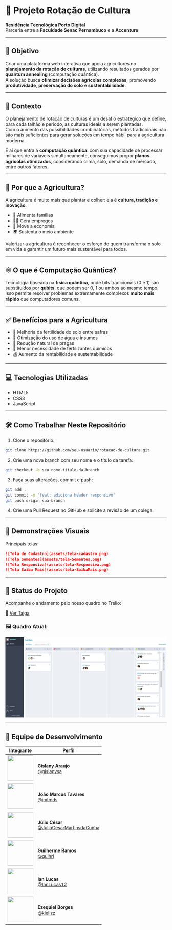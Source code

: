 # 🌾 Projeto Rotação de Cultura

**Residência Tecnológica Porto Digital**  
Parceria entre a **Faculdade Senac Pernambuco** e a **Accenture**

---

## 🎯 Objetivo

Criar uma plataforma web interativa que apoia agricultores no **planejamento da rotação de culturas**, utilizando resultados gerados por **quantum annealing** (computação quântica).  
A solução busca **otimizar decisões agrícolas complexas**, promovendo **produtividade**, **preservação do solo** e **sustentabilidade**.

---

## 🧠 Contexto

O planejamento de rotação de culturas é um desafio estratégico que define, para cada talhão e período, as culturas ideais a serem plantadas.  
Com o aumento das possibilidades combinatórias, métodos tradicionais não são mais suficientes para gerar soluções em tempo hábil para a agricultura moderna.

É aí que entra a **computação quântica**: com sua capacidade de processar milhares de variáveis simultaneamente, conseguimos propor **planos agrícolas otimizados**, considerando clima, solo, demanda de mercado, entre outros fatores.

---

## 🌱 Por que a Agricultura?

A agricultura é muito mais que plantar e colher: ela é **cultura, tradição e inovação**.

- 🌾 Alimenta famílias  
- 👩‍🌾 Gera empregos  
- 🔄 Move a economia  
- 🌍 Sustenta o meio ambiente  

Valorizar a agricultura é reconhecer o esforço de quem transforma o solo em vida e garantir um futuro mais sustentável para todos.

---

## ⚛️ O que é Computação Quântica?

Tecnologia baseada na **física quântica**, onde bits tradicionais (0 e 1) são substituídos por **qubits**, que podem ser 0, 1 ou ambos ao mesmo tempo.  
Isso permite resolver problemas extremamente complexos **muito mais rápido** que computadores comuns.

---

## ✅ Benefícios para a Agricultura

- 🌾 Melhoria da fertilidade do solo entre safras  
- 🌱 Otimização do uso de água e insumos  
- 🐛 Redução natural de pragas  
- 🧪 Menor necessidade de fertilizantes químicos  
- 💰 Aumento da rentabilidade e sustentabilidade  

---

## 💻 Tecnologias Utilizadas

- HTML5  
- CSS3
- JavaScript  

---

## 🛠️ Como Trabalhar Neste Repositório

1. Clone o repositório:

```bash  
git clone https://github.com/seu-usuario/rotacao-de-cultura.git  
```

2. Crie uma nova branch com seu nome e o título da tarefa:

```bash  
git checkout -b seu_nome.titulo-da-branch  
```

3. Faça suas alterações, commit e push:

```bash  
git add .  
git commit -m "feat: adiciona header responsivo"  
git push origin sua-branch  
```

4. Crie uma Pull Request no GitHub e solicite a revisão de um colega.

---

## 📸 Demonstrações Visuais

Principais telas:

```markdown  
![Tela de Cadastro](assets/tela-cadastro.png)
![Tela Sementes](assets/tela-Sementes.png)
![Tela Responsiva](assets/tela-Responsiva.png)
![Tela Saiba Mais](assets/tela-SaibaMais.png)
```

---


## 📌 Status do Projeto

Acompanhe o andamento pelo nosso quadro no Trello:

🔗 [Ver Taiga](https://tree.taiga.io/project/gislany-accenture/kanban)

### 🖼️ Quadro Atual:

![Quadro do Taiga](assets/Kanban.png)

---

## 👥 Equipe de Desenvolvimento

| Integrante | Perfil |
|-----------|--------|
| <img src="https://github.com/gislanysa.png" width="80" height="80"> | **Gislany Araujo**<br>[@gislanysa](https://github.com/gislanysa) |
| <img src="https://github.com/jmtmds.png" width="80" height="80"> | **João Marcos Tavares**<br>[@jmtmds](https://github.com/jmtmds) |
| <img src="https://github.com/JulioCesarMartinsdaCunha.png" width="80" height="80"> | **Júlio César**<br>[@JulioCesarMartinsdaCunha](https://github.com/JulioCesarMartinsdaCunha) |
| <img src="https://github.com/guihrl.png" width="80" height="80"> | **Guilherme Ramos**<br>[@guihrl](https://github.com/guihrl) |
| <img src="https://github.com/IanLucas12.png" width="80" height="80"> | **Ian Lucas**<br>[@IanLucas12](https://github.com/IanLucas12) |
| <img src="https://github.com/kiellzz.png" width="80" height="80"> | **Ezequiel Borges**<br>[@kiellzz](https://github.com/kiellzz) |

